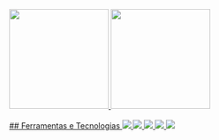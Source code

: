 <div>
<a href="https://github.com/ClauHenrique">
<img height="180em" src="https://github-readme-stats.vercel.app/api/top-langs/?username=seu-ClauHenrique&layout=compact&langs_count=7&theme=dracula"/>
<img height="180em" src="https://github-readme-stats.vercel.app/api?username=ClauHenrique&show_icons=true&theme=dracula&include_all_commits=true&count_private=true"/>
</div>

<div style="display: inline_block"><br>
  ## Ferramentas e Tecnologias
  <img src="https://cdn.jsdelivr.net/gh/devicons/devicon/icons/nodejs/nodejs-original.svg" />
  <img src="https://cdn.jsdelivr.net/gh/devicons/devicon/icons/vuejs/vuejs-original-wordmark.svg" />
  <img src="https://cdn.jsdelivr.net/gh/devicons/devicon/icons/nestjs/nestjs-plain.svg" />
  <img src="https://cdn.jsdelivr.net/gh/devicons/devicon/icons/python/python-original-wordmark.svg" />
  <img src="https://cdn.jsdelivr.net/gh/devicons/devicon/icons/mysql/mysql-plain-wordmark.svg" />
</div>
  
